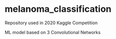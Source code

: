 # melanoma_classification
Repository used in 2020 Kaggle Competition 

ML model based on 3 Convolutional Networks
